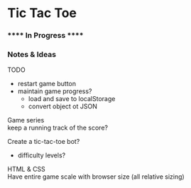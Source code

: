 # Tic Tac Toe

### **** In Progress ****

### Notes & Ideas

TODO
* restart game button
* maintain game progress?
    * load and save to localStorage 
    * convert object ot JSON

Game series \
keep a running track of the score?

Create a tic-tac-toe bot?
* difficulty levels?


HTML & CSS \
Have entire game scale with browser size (all relative sizing)